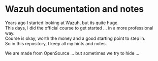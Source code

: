 # Wazuh documentation and notes
Years ago I started looking at Wazuh, but its quite huge.   
This days, I did the official course to get started ... in a more professional way.   
Course is okay, worth the money and a good starting point to step in.   
So in this repository, I keep all my hints and notes.

We are made from OpenSource ... but sometimes we try to hide ...
